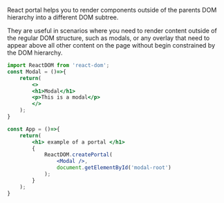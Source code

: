 React portal helps you to render components outside of the parents DOM hierarchy into a different DOM subtree.

They are useful in scenarios where you need to render content outside of the regular DOM structure, such as modals, or any overlay that need to appear above all other content on the page without begin constrained by the DOM hierarchy.

```jsx
import ReactDOM from 'react-dom';
const Modal = ()=>{
	return(
		<>
		<h1>Modal</h1>
		<p>This is a modal</p>
		</>
	);
}

const App = ()=>{
	return(
		<h1> example of a portal </h1>
		{
			ReactDOM.createPortal(
				<Modal />,
				document.getElementById('modal-root')
			);
		}
	);
}
```